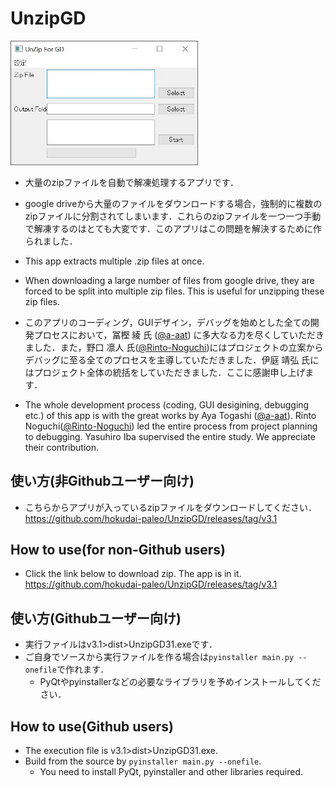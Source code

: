 # UnzipGD
<img src="Mainwindow.JPG" width="300">  

- 大量のzipファイルを自動で解凍処理するアプリです．
- google driveから大量のファイルをダウンロードする場合，強制的に複数のzipファイルに分割されてしまいます．これらのzipファイルを一つ一つ手動で解凍するのはとても大変です．このアプリはこの問題を解決するために作られました．

- This app extracts multiple .zip files at once.
- When downloading a large number of files from google drive, they are forced to be split into multiple zip files. This is useful for unzipping these zip files.

- このアプリのコーディング，GUIデザイン，デバッグを始めとした全ての開発プロセスにおいて，冨樫 綾 氏 ([@a-aat](https://github.com/a-aat)) に多大なる力を尽くしていただきました．また，野口 凛人 氏([@Rinto-Noguchi](https://github.com/Rinto-Noguchi))にはプロジェクトの立案からデバッグに至る全てのプロセスを主導していただきました．伊庭 靖弘 氏にはプロジェクト全体の統括をしていただきました．ここに感謝申し上げます．
- The whole development process (coding, GUI desigining, debugging etc.) of this app is with the great works by Aya Togashi ([@a-aat](https://github.com/a-aat)). Rinto Noguchi([@Rinto-Noguchi](https://github.com/Rinto-Noguchi)) led the entire process from project planning to debugging. Yasuhiro Iba supervised the entire study. We appreciate their contribution.


## 使い方(非Githubユーザー向け)
- こちらからアプリが入っているzipファイルをダウンロードしてください．   
https://github.com/hokudai-paleo/UnzipGD/releases/tag/v3.1

## How to use(for non-Github users)
- Click the link below to download zip. The app is in it.   
https://github.com/hokudai-paleo/UnzipGD/releases/tag/v3.1

## 使い方(Githubユーザー向け)
- 実行ファイルはv3.1>dist>UnzipGD31.exeです．
- ご自身でソースから実行ファイルを作る場合は`pyinstaller main.py --onefile`で作れます．
  - PyQtやpyinstallerなどの必要なライブラリを予めインストールしてください．

## How to use(Github users)
- The execution file is v3.1>dist>UnzipGD31.exe.
- Build from the source by `pyinstaller main.py --onefile`.
  - You need to install PyQt, pyinstaller and other libraries required.
